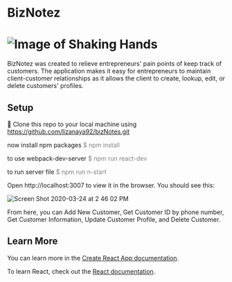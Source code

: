 # BizNotez

# ![Image of Shaking Hands](https://cdn5.vectorstock.com/i/thumb-large/19/49/emoticons-shaking-hands-vector-5061949.jpg)

BizNotez was created to relieve entrepreneurs' pain points of keep track of customers. The application makes it easy for entrepreneurs to maintain client-customer relationships as it allows the client to create, lookup, edit, or delete customers' profiles.

## Setup

👯 Clone this repo to your local machine using https://github.com/lizanaya92/bizNotes.git

now install npm packages
<font color="gray">\$ npm install</font>

to use webpack-dev-server
<font color="gray">\$ npm run react-dev</font>

to run server file
<font color="gray">\$ npm run n-start</font>

Open http://localhost:3007 to view it in the browser. You should see this:

![Screen Shot 2020-03-24 at 2 46 02 PM](https://user-images.githubusercontent.com/54192368/77477048-5f2bda00-6de1-11ea-9728-e103c673a228.png)

From here, you can Add New Customer, Get Customer ID by phone number, Get Customer Information, Update Customer Profile, and Delete Customer.

## Learn More

You can learn more in the [Create React App documentation](https://facebook.github.io/create-react-app/docs/getting-started).

To learn React, check out the [React documentation](https://reactjs.org/).
